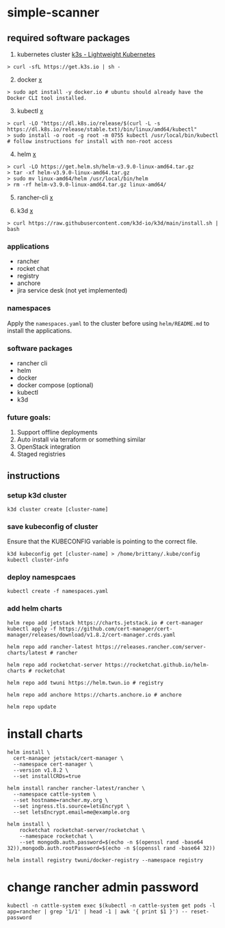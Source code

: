 # simple-scanner

## required software packages
1. kubernetes cluster [k3s - Lightweight Kubernetes](https://k3s.io/)
```
> curl -sfL https://get.k3s.io | sh -
```
2. docker [x](https://docs.docker.com/engine/install/ubuntu/)
```
> sudo apt install -y docker.io # ubuntu should already have the Docker CLI tool installed.
```
3. kubectl [x](https://kubernetes.io/docs/tasks/tools/install-kubectl-linux/#install-kubectl-binary-with-curl-on-linux)
```
> curl -LO "https://dl.k8s.io/release/$(curl -L -s https://dl.k8s.io/release/stable.txt)/bin/linux/amd64/kubectl"
> sudo install -o root -g root -m 0755 kubectl /usr/local/bin/kubectl # follow instructions for install with non-root access
```
4. helm [x](https://helm.sh/docs/intro/install/)
```
> curl -LO https://get.helm.sh/helm-v3.9.0-linux-amd64.tar.gz
> tar -xf helm-v3.9.0-linux-amd64.tar.gz
> sudo mv linux-amd64/helm /usr/local/bin/helm
> rm -rf helm-v3.9.0-linux-amd64.tar.gz linux-amd64/
```
5. rancher-cli [x](https://rancher.com/docs/rancher/v2.5/en/cli/#download-rancher-cli)

6. k3d [x](https://k3d.io/v5.4.4/#install-script)
```
> curl https://raw.githubusercontent.com/k3d-io/k3d/main/install.sh | bash
```

### applications
- rancher
- rocket chat
- registry
- anchore
- jira service desk (not yet implemented)

### namespaces
Apply the `namespaces.yaml` to the cluster before using `helm/README.md` to install the applications.

### software packages
- rancher cli
- helm
- docker
- docker compose (optional)
- kubectl
- k3d

### future goals:
1. Support offline deployments
2. Auto install via terraform or something similar
3. OpenStack integration
4. Staged registries

## instructions

### setup k3d cluster
```
k3d cluster create [cluster-name]
```

### save kubeconfig of cluster
Ensure that the KUBECONFIG variable is pointing to the correct file.
```
k3d kubeconfig get [cluster-name] > /home/brittany/.kube/config
kubectl cluster-info
```

### deploy namespcaes
```
kubectl create -f namespaces.yaml
```

### add helm charts
```
helm repo add jetstack https://charts.jetstack.io # cert-manager
kubectl apply -f https://github.com/cert-manager/cert-manager/releases/download/v1.8.2/cert-manager.crds.yaml

helm repo add rancher-latest https://releases.rancher.com/server-charts/latest # rancher

helm repo add rocketchat-server https://rocketchat.github.io/helm-charts # rocketchat

helm repo add twuni https://helm.twun.io # registry

helm repo add anchore https://charts.anchore.io # anchore

helm repo update
```

# install charts
```
helm install \
  cert-manager jetstack/cert-manager \
  --namespace cert-manager \
  --version v1.8.2 \
  --set installCRDs=true

helm install rancher rancher-latest/rancher \
  --namespace cattle-system \
  --set hostname=rancher.my.org \
  --set ingress.tls.source=letsEncrypt \
  --set letsEncrypt.email=me@example.org

helm install \
    rocketchat rocketchat-server/rocketchat \
    --namespace rocketchat \ 
    --set mongodb.auth.password=$(echo -n $(openssl rand -base64 32)),mongodb.auth.rootPassword=$(echo -n $(openssl rand -base64 32))

helm install registry twuni/docker-registry --namespace registry
```

# change rancher admin password
```
kubectl -n cattle-system exec $(kubectl -n cattle-system get pods -l app=rancher | grep '1/1' | head -1 | awk '{ print $1 }') -- reset-password
```
